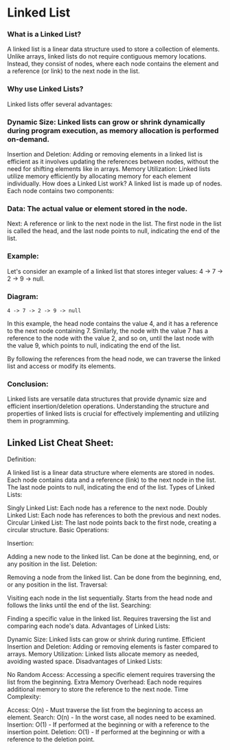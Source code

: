 # Linked List

### What is a Linked List?
A linked list is a linear data structure used to store a collection of elements. Unlike arrays, linked lists do not require contiguous memory locations. Instead, they consist of nodes, where each node contains the element and a reference (or link) to the next node in the list.

### Why use Linked Lists?
Linked lists offer several advantages:

### Dynamic Size: Linked lists can grow or shrink dynamically during program execution, as memory allocation is performed on-demand.
Insertion and Deletion: Adding or removing elements in a linked list is efficient as it involves updating the references between nodes, without the need for shifting elements like in arrays.
Memory Utilization: Linked lists utilize memory efficiently by allocating memory for each element individually.
How does a Linked List work?
A linked list is made up of nodes. Each node contains two components:

### Data: The actual value or element stored in the node.
Next: A reference or link to the next node in the list.
The first node in the list is called the head, and the last node points to null, indicating the end of the list.

### Example:
Let's consider an example of a linked list that stores integer values: 4 -> 7 -> 2 -> 9 -> null.

### Diagram:

```
4 -> 7 -> 2 -> 9 -> null
```

In this example, the head node contains the value 4, and it has a reference to the next node containing 7. Similarly, the node with the value 7 has a reference to the node with the value 2, and so on, until the last node with the value 9, which points to null, indicating the end of the list.

By following the references from the head node, we can traverse the linked list and access or modify its elements.

### Conclusion:
Linked lists are versatile data structures that provide dynamic size and efficient insertion/deletion operations. Understanding the structure and properties of linked lists is crucial for effectively implementing and utilizing them in programming.


## Linked List Cheat Sheet:

Definition:

A linked list is a linear data structure where elements are stored in nodes.
Each node contains data and a reference (link) to the next node in the list.
The last node points to null, indicating the end of the list.
Types of Linked Lists:

Singly Linked List: Each node has a reference to the next node.
Doubly Linked List: Each node has references to both the previous and next nodes.
Circular Linked List: The last node points back to the first node, creating a circular structure.
Basic Operations:

Insertion:

Adding a new node to the linked list.
Can be done at the beginning, end, or any position in the list.
Deletion:

Removing a node from the linked list.
Can be done from the beginning, end, or any position in the list.
Traversal:

Visiting each node in the list sequentially.
Starts from the head node and follows the links until the end of the list.
Searching:

Finding a specific value in the linked list.
Requires traversing the list and comparing each node's data.
Advantages of Linked Lists:

Dynamic Size: Linked lists can grow or shrink during runtime.
Efficient Insertion and Deletion: Adding or removing elements is faster compared to arrays.
Memory Utilization: Linked lists allocate memory as needed, avoiding wasted space.
Disadvantages of Linked Lists:

No Random Access: Accessing a specific element requires traversing the list from the beginning.
Extra Memory Overhead: Each node requires additional memory to store the reference to the next node.
Time Complexity:

Access: O(n) - Must traverse the list from the beginning to access an element.
Search: O(n) - In the worst case, all nodes need to be examined.
Insertion: O(1) - If performed at the beginning or with a reference to the insertion point.
Deletion: O(1) - If performed at the beginning or with a reference to the deletion point.